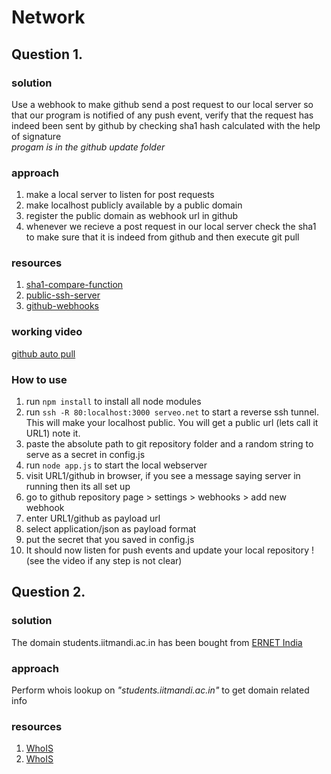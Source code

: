 # Network

## Question 1.

### solution
Use a webhook to make github send a post request to our local server so that our program is notified of any push event, verify that the request has indeed been sent by github by checking sha1 hash calculated with the help of signature  
*progam is in the github update folder*

### approach
1. make a local server to listen for post requests
2. make localhost publicly available by a public domain
3. register the public domain as webhook url in github
4. whenever we recieve a post request in our local server check the sha1 to make sure that it is indeed from github and then execute git pull

### resources
1. [sha1-compare-function](https://gist.github.com/stigok/57d075c1cf2a609cb758898c0b202428)
2. [public-ssh-server](https://serveo.net/)
3. [github-webhooks](https://medium.com/chingu/how-to-verify-the-authenticity-of-a-github-apps-webhook-payload-8d63ccc81a24)

### working video
[github auto pull](https://www.youtube.com/watch?v=f88w0HjFxkQ)

### How to use
1. run `npm install` to install all node modules
2. run `ssh -R 80:localhost:3000 serveo.net` to start a reverse ssh tunnel. This will make your localhost public. You will get a public url (lets call it URL1) note it.
3. paste the absolute path to git repository folder and a random string to serve as a secret in config.js
4. run `node app.js` to start the local webserver
5. visit URL1/github in browser, if you see a message saying server in running then its all set up
6. go to github repository page > settings > webhooks > add new webhook
7. enter URL1/github as payload url
8. select application/json as payload format
9. put the secret that you saved in config.js
10. It should now listen for push events and update your local repository ! (see the video if any step is not clear)

## Question 2. 

### solution 
The domain students.iitmandi.ac.in has been bought from [ERNET India](http://www.ernet.in)

### approach 
Perform whois lookup on _"students.iitmandi.ac.in"_ to get domain related info

### resources 
1. [WhoIS](http://whois.domaintools.com/)
2. [WhoIS](https://www.whois.com/)
